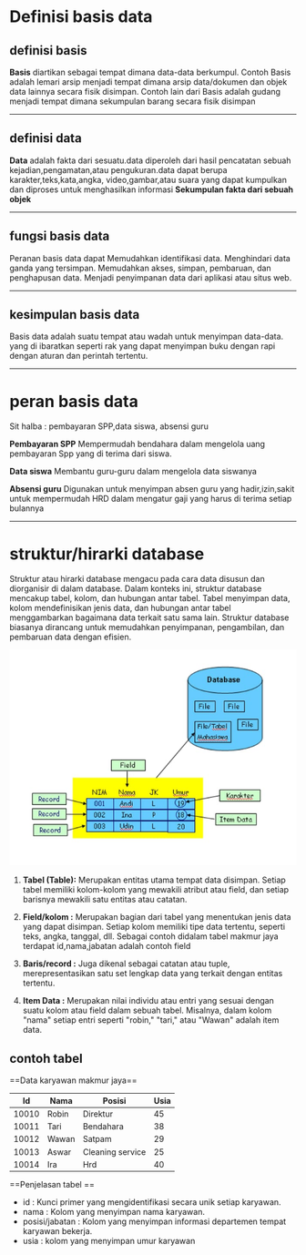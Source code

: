 
# Definisi basis data
## definisi basis
**Basis** diartikan sebagai tempat dimana data-data berkumpul. Contoh Basis adalah lemari arsip menjadi tempat dimana arsip data/dokumen dan objek data lainnya secara fisik disimpan. Contoh lain dari Basis adalah gudang menjadi tempat dimana sekumpulan barang secara fisik disimpan

---
## definisi data
**Data** adalah fakta dari sesuatu.data diperoleh dari hasil pencatatan sebuah kejadian,pengamatan,atau pengukuran.data dapat berupa karakter,teks,kata,angka, video,gambar,atau suara yang dapat kumpulkan dan diproses untuk menghasilkan informasi 
**Sekumpulan fakta dari sebuah objek**

---
## fungsi basis data
Peranan basis data dapat Memudahkan identifikasi data. Menghindari data ganda yang tersimpan. Memudahkan akses, simpan, pembaruan, dan penghapusan data. Menjadi penyimpanan data dari aplikasi atau situs web.

---
## kesimpulan basis data
Basis data adalah suatu tempat atau wadah untuk menyimpan data-data. yang di ibaratkan seperti rak yang dapat menyimpan buku dengan rapi dengan aturan dan perintah tertentu.

---
#  peran basis data
Sit halba : pembayaran SPP,data siswa, absensi guru

**Pembayaran SPP**
Mempermudah bendahara dalam mengelola uang pembayaran Spp yang di terima dari siswa.

**Data siswa**
Membantu guru-guru dalam mengelola data siswanya

**Absensi guru**
Digunakan untuk menyimpan absen guru yang hadir,izin,sakit untuk mempermudah HRD dalam mengatur gaji yang harus di terima setiap bulannya

---
# struktur/hirarki database

Struktur atau hirarki database mengacu pada cara data disusun dan diorganisir di dalam database. Dalam konteks ini, struktur database mencakup tabel, kolom, dan hubungan antar tabel. Tabel menyimpan data, kolom mendefinisikan jenis data, dan hubungan antar tabel menggambarkan bagaimana data terkait satu sama lain. Struktur database biasanya dirancang untuk memudahkan penyimpanan, pengambilan, dan pembaruan data dengan efisien.

![Struktur database](Aset/1.1.jpg)

1. **Tabel (Table):** Merupakan entitas utama tempat data disimpan. Setiap tabel memiliki kolom-kolom yang mewakili atribut atau field, dan setiap barisnya mewakili satu entitas atau catatan.
    
2. **Field/kolom :** Merupakan bagian dari tabel yang menentukan jenis data yang dapat disimpan. Setiap kolom memiliki tipe data tertentu, seperti teks, angka, tanggal, dll. Sebagai contoh didalam tabel makmur jaya terdapat id,nama,jabatan adalah contoh field
    
3. **Baris/record :** Juga dikenal sebagai catatan atau tuple, merepresentasikan satu set lengkap data yang terkait dengan entitas tertentu.

4. **Item Data :** Merupakan nilai individu atau entri yang sesuai dengan suatu kolom atau field dalam sebuah tabel. Misalnya, dalam kolom "nama" setiap entri seperti "robin," "tari," atau "Wawan" adalah item data.
## contoh tabel 

==Data karyawan makmur jaya==

| Id    | Nama  | Posisi           | Usia  |
| ----- | ----- | ---------------- | ----- |
| 10010 | Robin | Direktur         | 45    |
| 10011 | Tari  | Bendahara        | 38    |
| 10012 | Wawan | Satpam           | 29    |
| 10013 | Aswar | Cleaning service | 25    |
| 10014 | Ira   | Hrd              | 40    |
 
==Penjelasan tabel ==
- id : Kunci primer yang mengidentifikasi secara unik setiap karyawan.
- nama : Kolom yang menyimpan nama karyawan.
- posisi/jabatan : Kolom yang menyimpan informasi departemen tempat karyawan bekerja.
- usia : kolom yang menyimpan umur karyawan 

 
